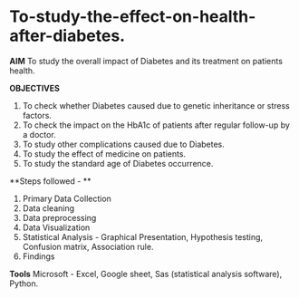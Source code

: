 # To-study-the-effect-on-health-after-diabetes.

**AIM**
  To study the overall impact of Diabetes and its treatment on patients health.

**OBJECTIVES**
 1. To check whether Diabetes caused due to genetic inheritance or stress factors.
 2. To check the impact on the HbA1c of patients after regular follow-up by a doctor.
 3. To study other complications caused due to Diabetes.
 4. To study the effect of medicine on patients.
 5. To study the standard age of Diabetes occurrence.

**Steps followed - **
  1. Primary Data Collection
  2. Data cleaning
  3. Data preprocessing
  4. Data Visualization
  5. Statistical Analysis - Graphical Presentation, Hypothesis testing, Confusion matrix, Association rule.
  6. Findings

**Tools**
  Microsoft - Excel, Google sheet, Sas (statistical analysis software), Python.


